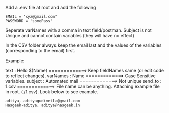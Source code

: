 Add a .env file at root and add the following 
```
EMAIL = 'xyz@gmail.com'
PASSWORD = 'somePass'
```

Seperate varNames with a comma in text field/postman. Subject is not Unique and cannot contain variables (they will have no effect)

In the CSV folder always keep the email last and the values of the variables (corresponding to the email) first.

Example:

text : Hello ${Name}          =============> Keep fieldNames same (or edit code to reflect changes). 
varNames : Name               =============> Case Sensitive variables.
subject : Automated mail      =============> Not unique
send_to : 1.csv               =============> File name can be anything. Attaching example file in root. (./1.csv). Look below to see example.

```
aditya, adityagudimetla@gmail.com
Hasgeek-aditya, aditya@hasgeek.in
```